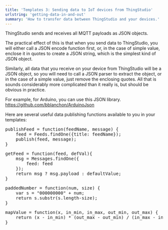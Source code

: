 ```yaml
---
title: 'Templates 3: Sending data to IoT devices from ThingStudio'
urlstring: 'getting-data-in-and-out'
summary: 'How to transfer data between ThingStudio and your devices.'
---
```


ThingStudio sends and receives all MQTT payloads as JSON objects.

The practical effect of this is that when you send data to ThingStudio, you will either call a JSON encode function first, or, in the case of simple value, enclose it in quotes to create a JSON string, which is the simplest kind of JSON object.

Similarly, all data that you receive on your device from ThingStudio will be a JSON object, so you will need to call a JSON parser to extract the object, or in the case of a simple value, just remove the enclosing quotes. All that is sounds considerably more complicated than it really is, but should be obvious in practice.

For example, for Arduino, you can use this JSON library. https://github.com/bblanchon/ArduinoJson

Here are several useful data publishing functions available to you in your templates:

<pre>
publishFeed = function(feedName, message) {
	feed = Feeds.findOne({title: feedName});
	publish(feed, message);
}
</pre>

<pre>
getFeed = function(feed, defVal){
	msg = Messages.findOne({
		feed: feed
	});
	return msg ? msg.payload : defaultValue;
}
</pre>

<pre>
paddedNumber = function(num, size) {
	var s = "000000000" + num;
	return s.substr(s.length-size);
}
</pre>

<pre>
mapValue = function(x, in_min, in_max, out_min, out_max) {
	return (x - in_min) * (out_max - out_min) / (in_max - in_min) + out_min;
}
</pre>
